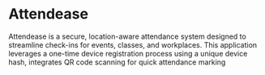 # Attendease
Attendease is a secure, location-aware attendance system designed to streamline check-ins for events, classes, and workplaces. This application leverages a one-time device registration process using a unique device hash, integrates QR code scanning for quick attendance marking
